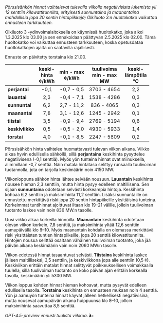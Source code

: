 *Pörssisähkön hinnat vaihtelevat tulevalla viikolla negatiivisista lukemista yli 12 senttiin kilowattitunnilta, erityisesti sunnuntaina ja maanantaina mahdollisia jopa 20 sentin hintapiikkejä; Olkiluoto 3:n huoltokatko vaikuttaa ennusteen tarkkuuteen.*

Olkiluoto 3 -ydinvoimalaitoksella on käynnissä huoltokatko, joka alkoi 1.3.2025 klo 03.00 ja sen ennakoidaan päättyvän 2.5.2025 klo 02.00. Tämä huoltokatko voi vaikuttaa ennusteen tarkkuuteen, koska opetusdataa huoltokatkojen ajalta on saatavilla rajallisesti.

Ennuste on päivitetty torstaina klo 21.00.

|              | keski-<br>hinta<br>¢/kWh | min - max<br>¢/kWh | tuulivoima<br>min - max<br>MW | keski-<br>lämpötila<br>°C |
|:-------------|:----------------:|:----------------:|:-------------:|:-------------:|
| **perjantai**|       -0,1       |     -0,7 - 0,5    |    3703 - 4654    |       2,2       |
| **lauantai** |        2,3       |     -0,4 - 7,1    |    1538 - 4286    |       0,3       |
| **sunnuntai**|        6,2       |     2,7 - 11,2    |     836 - 4065    |       0,3       |
| **maanantai**|        7,8       |     3,1 - 12,6    |    1245 - 2942    |       0,1       |
| **tiistai**  |        3,5       |    -0,9 - 9,4     |    2769 - 5194    |       0,6       |
| **keskiviikko**|      0,5       |    -0,5 - 2,0     |    4930 - 5933    |       1,4       |
| **torstai**  |        4,0       |    -0,1 - 8,5     |    2247 - 5809    |       0,2       |

Pörssisähkön hinta vaihtelee huomattavasti tulevan viikon aikana. Viikko alkaa hyvin edullisella sähköllä, sillä **perjantaina** keskihinta pysyttelee negatiivisena (-0,1 senttiä). Myös yön tunteina hinnat ovat miinuksella, alimmillaan -0,7 senttiä. Näin matala hintataso selittyy runsaalla tuulivoiman tuotannolla, jota on tarjolla keskimäärin noin 4150 MW.

Viikonloppuna sähkön hinta lähtee selvään nousuun. **Lauantain** keskihinta nousee hieman 2,3 senttiin, mutta hinta pysyy edelleen maltillisena. Sen sijaan **sunnuntaina** odotetaan selvästi korkeampia hintoja. Keskihinta kohoaa 6,2 senttiin ja maksimihinta 11,2 senttiin. Lisäksi sunnuntaille on ennustettu merkittävä riski jopa 20 sentin hintapiikeille yksittäisinä tunteina. Korkeimmat tuntihinnat ajoittuvat iltaan klo 19–21 välille, jolloin tuulivoiman tuotanto laskee vain noin 836 MW:n tasolle.

Uusi viikko alkaa korkeilla hinnoilla. **Maanantain** keskihinta odotetaan olevan viikon korkein, 7,8 senttiä, ja maksimihinta yltää 12,6 senttiin aamupäivällä klo 8–10. Myös maanantain kohdalla on olemassa merkittävä riski yksittäisten tuntien hintapiikeille, jopa 20 senttiä kilowattitunnilta. Hintojen nousua selittää osaltaan vähäinen tuulivoiman tuotanto, joka jää päivän aikana keskimäärin vain noin 2060 MW:n tasolle.

Viikon edetessä hinnat tasaantuvat selvästi. **Tiistaina** keskihinta laskee jälleen maltilliseksi, 3,5 senttiin, ja keskiviikkona jopa alle senttiin (0,5 ¢). Keskiviikon erittäin matalat hinnat selittyvät poikkeuksellisen voimakkaalla tuulella, sillä tuulivoiman tuotanto on koko päivän ajan erittäin korkealla tasolla, keskimäärin yli 5300 MW.

Viikon loppua kohden hinnat hieman kohoavat, mutta pysyvät edelleen edullisella tasolla. **Torstaina** keskihinta on ennusteen mukaan noin 4 senttiä. Yön ja aamuyön tunteina hinnat käyvät jälleen hetkellisesti negatiivisina, mutta nousevat aamupäivän aikana huippuunsa klo 8–10, jolloin maksimihinta saavuttaa 8,5 senttiä.

*GPT-4.5-preview ennusti tuulista viikkoa.* 🌬️
